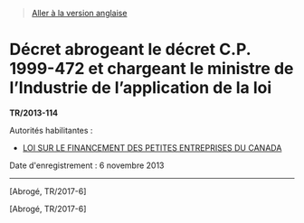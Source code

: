 > [Aller à la version anglaise](/en/Regulations/Statutory%20Instruments/2013/114.md)

# Décret abrogeant le décret C.P. 1999-472 et chargeant le ministre de l’Industrie de l’application de la loi

**TR/2013-114**

Autorités habilitantes : 
- [LOI SUR LE FINANCEMENT DES PETITES ENTREPRISES DU CANADA](/fr/Lois/Lois%20du%20Canada/1998/ch.%2036.md)

Date d'enregistrement : 6 novembre 2013

----------


[Abrogé, TR/2017-6]

[Abrogé, TR/2017-6]


